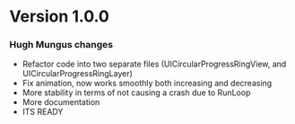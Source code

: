 # Version 1.0.0

### Hugh Mungus changes

- Refactor code into two separate files (UICircularProgressRingView, and UICircularProgressRingLayer)
- Fix animation, now works smoothly both increasing and decreasing
- More stability in terms of not causing a crash due to RunLoop
- More documentation
- ITS READY
